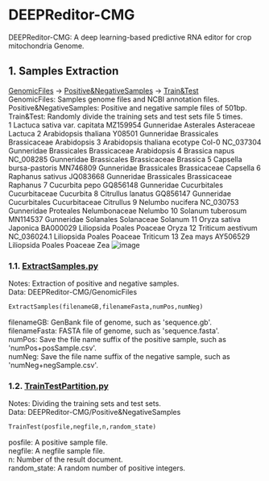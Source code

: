 # DEEPReditor-CMG
DEEPReditor-CMG: A deep learning-based predictive RNA editor for crop mitochondria Genome. 

## 1. Samples Extraction
[GenomicFiles](https://github.com/Qinsidong/DEEPReditor-CMG/tree/main/GenomicFiles) $\rightarrow$ [Positive&NegativeSamples](https://github.com/Qinsidong/DEEPReditor-CMG/tree/main/Positive&NegativeSamples) $\rightarrow$ [Train&Test](https://github.com/Qinsidong/DEEPReditor-CMG/tree/main/Train&Test)<br>
GenomicFiles: Samples genome files and NCBI annotation files.<br>
Positive&NegativeSamples: Positive and negative sample files of 501bp.<br>
Train&Test: Randomly divide the training sets and test sets file 5 times.<br>
1	Lactuca sativa var. capitata	MZ159954	Gunneridae	Asterales	Asteraceae	Lactuca
2	Arabidopsis thaliana	Y08501	Gunneridae	Brassicales	Brassicaceae	Arabidopsis
3	Arabidopsis thaliana ecotype Col-0	NC_037304	Gunneridae	Brassicales	Brassicaceae	Arabidopsis
4	Brassica napus	NC_008285	Gunneridae	Brassicales	Brassicaceae	Brassica
5	Capsella bursa-pastoris	MN746809	Gunneridae	Brassicales	Brassicaceae	Capsella
6	Raphanus sativus	JQ083668	Gunneridae	Brassicales	Brassicaceae	Raphanus
7	Cucurbita pepo	GQ856148	Gunneridae	Cucurbitales	Cucurbitaceae	Cucurbita
8	Citrullus lanatus	GQ856147	Gunneridae	Cucurbitales	Cucurbitaceae	Citrullus
9	Nelumbo nucifera	NC_030753	Gunneridae	Proteales	Nelumbonaceae	Nelumbo
10	Solanum tuberosum	MN114537	Gunneridae	Solanales	Solanaceae	Solanum
11	Oryza sativa Japonica	BA000029	Liliopsida	Poales	Poaceae	Oryza
12	Triticum aestivum	NC_036024.1	Liliopsida	Poales	Poaceae	Triticum
13	Zea mays	AY506529	Liliopsida	Poales	Poaceae	Zea
![image](https://user-images.githubusercontent.com/73972671/217201161-7e9c54cf-4911-4062-a717-0b0438d354f9.png)


### 1.1. [ExtractSamples.py](https://github.com/Qinsidong/DEEPReditor-CMG/blob/main/ExtractSamples.py)
Notes: Extraction of positive and negative samples.<br>
Data: DEEPReditor-CMG/GenomicFiles <br>
```python
ExtractSamples(filenameGB,filenameFasta,numPos,numNeg)
```
filenameGB: GenBank file of genome, such as 'sequence.gb'.<br> 
filenameFasta: FASTA file of genome, such as 'sequence.fasta'.<br> 
numPos: Save the file name suffix of the positive sample, such as 'numPos+posSample.csv'.<br> 
numNeg: Save the file name suffix of the negative sample, such as 'numNeg+negSample.csv'.<br> 
### 1.2. [TrainTestPartition.py](https://github.com/Qinsidong/DEEPReditor-CMG/blob/main/TrainTestPartition.py)
Notes: Dividing the training sets and test sets.<br>
Data: DEEPReditor-CMG/Positive&NegativeSamples <br>
```python
TrainTest(posfile,negfile,n,random_state)
```
posfile: A positive sample file.<br>
negfile: A negfile sample file.<br>
n: Number of the result document.<br>
random_state: A random number of positive integers.<br>



